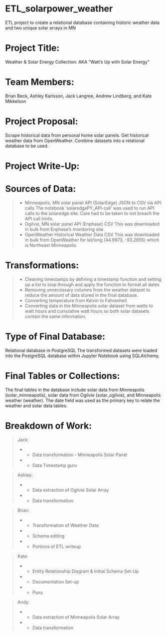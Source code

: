 # ETL_solarpower_weather
ETL project to create a relational database containing historic weather data and two unique solar arrays in MN

# Project Title:        
Weather & Solar Energy Collection: AKA “Watt’s Up with Solar Energy”

# Team Members:    
Brian Beck, Ashley Karlsson, Jack Langree, Andrew Lindberg, and Kate Mikkelson

# Project Proposal:    
Scrape historical data from personal home solar panels. 
Get historical weather data from OpenWeather.
Combine datasets into a relational database to be used.

# Project Write-Up: 

# Sources of Data:
> - Minneapolis, MN solar panel API (SolarEdge) JSON to CSV via API calls
The notebook ‘solaredgePY_API-call’ was used to run API calls to the solaredge site. Care had to be taken to not breach the API call limits. 
> - Ogilvie, MN solar panel API (Enphase) CSV 
This was downloaded in bulk from Enphase’s monitoring site.
> - OpenWeather Historical Weather Data CSV
This was downloaded in bulk from OpenWeather for lat/long (44.9973, -93.2655) which is Northeast Minneapolis

# Transformations:
> - Cleaning timestamps by defining a timestamp function and setting up a list to loop through and apply the function to format all dates
> - Removing unnecessary columns from the weather dataset to reduce the amount of data stored in the final database. 
> - Converting temperature from Kelvin to Fahrenheit 
> - Converting data in the Minneapolis solar dataset from watts to watt hours and cumulative watt hours so both solar datasets contain the same information.

# Type of Final Database:
Relational database in PostgreSQL
The transformed datasets were loaded into the PostgreSQL database within Jupyter Notebook using SQLAlchemy. 

# Final Tables or Collections:
The final tables in the database include solar data from Minneapolis (solar_minneapolis), solar data from Ogilvie (solar_ogilvie), and Minneapolis weather (weather). 
The date field was used as the primary key to relate the weather and solar data tables.
# Breakdown of Work:

> Jack:
> - - Data transformation - Minneapolis Solar Panel 
> - - Data Timestamp guru

> Ashley:
> - - Data extraction of Ogilvie Solar Array
> - - Data transformation

> Brian:
> - - Transformation of Weather Data
> - - Schema editing
> - - Portions of ETL writeup

> Kate:
> - - Entity Relationship Diagram & Initial Schema Set-Up
> - - Documentation Set-up
> - - Puns

> Andy:
> - - Data extraction of Minneapolis Solar Array
> - - Data transformation


